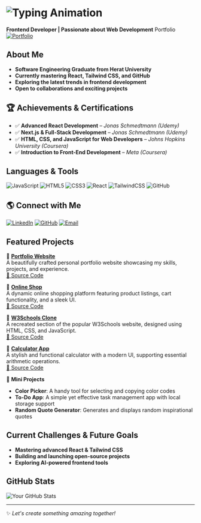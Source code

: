 # ![Typing Animation](https://readme-typing-svg.herokuapp.com?font=Fira+Code&pause=1000&color=36BCF7&center=true&vCenter=true&width=500&lines=Hi+there%2C+I'm+Mohammad+Hasan+Waseq!;Welcome+to+my+GitHub+page!)

 **Frontend Developer | Passionate about Web Development**
 Portfolio  
 [![Portfolio](https://img.shields.io/badge/Portfolio-lightblue?style=for-the-badge&logo=firefox&logoColor=black)](https://your-portfolio-link.com)


##  About Me
-  **Software Engineering Graduate from Herat University**
-  **Currently mastering React, Tailwind CSS, and GitHub**
-  **Exploring the latest trends in frontend development**
-  **Open to collaborations and exciting projects**

## 🏆 Achievements & Certifications
- ✅ **Advanced React Development** – *Jonas Schmedtmann (Udemy)*
- ✅ **Next.js & Full-Stack Development** – *Jonas Schmedtmann (Udemy)*
- ✅ **HTML, CSS, and JavaScript for Web Developers** – *Johns Hopkins University (Coursera)*
- ✅ **Introduction to Front-End Development** – *Meta (Coursera)*

## Languages & Tools
![JavaScript](https://img.shields.io/badge/-JavaScript-F7DF1E?style=flat&logo=javascript&logoColor=black)
![HTML5](https://img.shields.io/badge/-HTML5-E34F26?style=flat&logo=html5&logoColor=white)
![CSS3](https://img.shields.io/badge/-CSS3-1572B6?style=flat&logo=css3&logoColor=white)
![React](https://img.shields.io/badge/-React-61DAFB?style=flat&logo=react&logoColor=black)
![TailwindCSS](https://img.shields.io/badge/-TailwindCSS-38B2AC?style=flat&logo=tailwind-css&logoColor=white)
![GitHub](https://img.shields.io/badge/-GitHub-181717?style=flat&logo=github&logoColor=white)

## 🌎 Connect with Me
[![LinkedIn](https://img.shields.io/badge/-LinkedIn-0A66C2?style=flat&logo=linkedin&logoColor=white)](your-linkedin-url)
[![GitHub](https://img.shields.io/badge/-GitHub-181717?style=flat&logo=github&logoColor=white)](your-github-url)
[![Email](https://img.shields.io/badge/-Gmail-D14836?style=flat&logo=gmail&logoColor=white)](mailto:your-email@gmail.com)

## Featured Projects

🔹 **[Portfolio Website](https://your-live-demo-link.com)**  
A beautifully crafted personal portfolio website showcasing my skills, projects, and experience.  
[🔗 Source Code](https://github.com/your-username/portfolio-project)

🔹 **[Online Shop](https://your-live-demo-link.com)**  
A dynamic online shopping platform featuring product listings, cart functionality, and a sleek UI.  
[🔗 Source Code](https://github.com/your-username/online-shop)

🔹 **[W3Schools Clone](https://your-live-demo-link.com)**  
A recreated section of the popular W3Schools website, designed using HTML, CSS, and JavaScript.  
[🔗 Source Code](https://github.com/your-username/w3schools-clone)

🔹 **[Calculator App](https://your-live-demo-link.com)**  
A stylish and functional calculator with a modern UI, supporting essential arithmetic operations.  
[🔗 Source Code](https://github.com/your-username/calculator-project)

🔹 **Mini Projects**  
-  **Color Picker**: A handy tool for selecting and copying color codes  
-  **To-Do App**: A simple yet effective task management app with local storage support  
-  **Random Quote Generator**: Generates and displays random inspirational quotes  



##  Current Challenges & Future Goals
-  **Mastering advanced React & Tailwind CSS**
-  **Building and launching open-source projects**
-  **Exploring AI-powered frontend tools**

##  GitHub Stats
![Your GitHub Stats](https://github-readme-stats.vercel.app/api?username=your-github-username&show_icons=true&theme=tokyonight)

---
✨ _Let's create something amazing together!_

